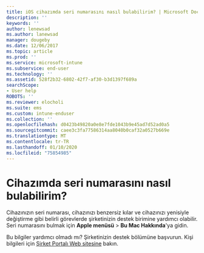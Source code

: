 ```yaml
---
title: iOS cihazımda seri numarasını nasıl bulabilirim? | Microsoft Docs
description: ''
keywords: ''
author: lenewsad
ms.author: lanewsad
manager: dougeby
ms.date: 12/06/2017
ms.topic: article
ms.prod: ''
ms.service: microsoft-intune
ms.subservice: end-user
ms.technology: ''
ms.assetid: 528f2b32-6802-42f7-af30-b3d1397f689a
searchScope:
- User help
ROBOTS: ''
ms.reviewer: elocholi
ms.suite: ems
ms.custom: intune-enduser
ms.collection: ''
ms.openlocfilehash: d0423b49820a0e8e7fde1043b9e45ad7d52ad0a5
ms.sourcegitcommit: caee3c3fa77586314aa8040b0caf32a0527b669e
ms.translationtype: MT
ms.contentlocale: tr-TR
ms.lasthandoff: 01/10/2020
ms.locfileid: "75854985"
---
```

# <a name="how-do-i-find-the-serial-number-on-my-device"></a>Cihazımda seri numarasını nasıl bulabilirim?

Cihazınızın seri numarası, cihazınızı benzersiz kılar ve cihazınızı yenisiyle değiştirme gibi belirli görevlerde şirketinizin destek birimine yardımcı olabilir. Seri numarasını bulmak için **Apple menüsü** > **Bu Mac Hakkında**'ya gidin.

Bu bilgiler yardımcı olmadı mı? Şirketinizin destek bölümüne başvurun. Kişi bilgileri için [Şirket Portalı Web sitesine](https://go.microsoft.com/fwlink/?linkid=2010980) bakın.
